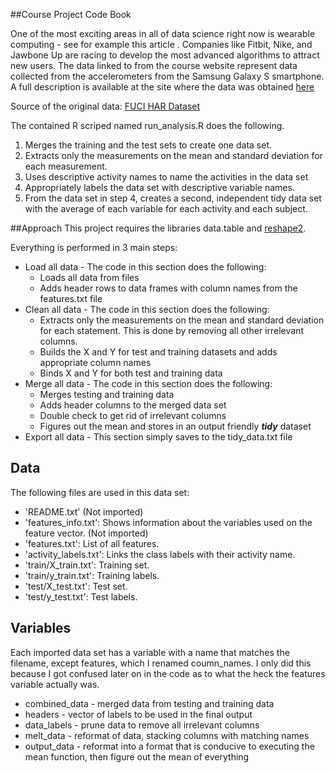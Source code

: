 ##Course Project Code Book

One of the most exciting areas in all of data science right now is wearable computing - see for example this article . Companies like Fitbit, Nike, and Jawbone Up are racing to develop the most advanced algorithms to attract new users. The data linked to from the course website represent data collected from the accelerometers from the Samsung Galaxy S smartphone. A full description is available at the site where the data was obtained [here](http://archive.ics.uci.edu/ml/datasets/Human+Activity+Recognition+Using+Smartphones)

Source of the original data: [FUCI HAR Dataset](https://d396qusza40orc.cloudfront.net/getdata%2Fprojectfiles%2FUCI%20HAR%20Dataset.zip)

The contained R scriped named run_analysis.R does the following. 

1. Merges the training and the test sets to create one data set.
2. Extracts only the measurements on the mean and standard deviation for each measurement. 
3. Uses descriptive activity names to name the activities in the data set
4. Appropriately labels the data set with descriptive variable names. 
5. From the data set in step 4, creates a second, independent tidy data set with the average of each variable for each activity and each subject.

##Approach
This project requires the libraries data.table and [reshape2](http://cran.r-project.org/web/packages/reshape2/index.html).

Everything is performed in 3 main steps:
* Load all data - The code in this section does the following:
  * Loads all data from files
  * Adds header rows to data frames with column names from the features.txt file
* Clean all data - The code in this section does the following:
  * Extracts only the measurements on the mean and standard deviation for each statement.  This is done by removing all other irrelevant columns.
  * Builds the X and Y for test and training datasets and adds appropriate column names
  * Binds X and Y for both test and training data
* Merge all data - The code in this section does the following:
  * Merges testing and training data
  * Adds header columns to the merged data set
  * Double check to get rid of irrelevant columns
  * Figures out the mean and stores in an output friendly ***tidy*** dataset
* Export all data - This section simply saves to the tidy_data.txt file

## Data
The following files are used in this data set: 
* 'README.txt' (Not imported)
* 'features_info.txt': Shows information about the variables used on the feature vector. (Not imported)
* 'features.txt': List of all features.
* 'activity_labels.txt': Links the class labels with their activity name.
* 'train/X_train.txt': Training set.
* 'train/y_train.txt': Training labels.
* 'test/X_test.txt': Test set.
* 'test/y_test.txt': Test labels.

## Variables
Each imported data set has a variable with a name that matches the filename, except features, which I renamed coumn_names.  I only did this because I got confused later on in the code as to what the heck the features variable actually was.
* combined_data - merged data from testing and training data
* headers - vector of labels to be used in the final output
* data_labels - prune data to remove all irrelevant columns
* melt_data - reformat of data, stacking columns with matching names
* output_data - reformat into a format that is conducive to executing the mean function, then figure out the mean of everything

